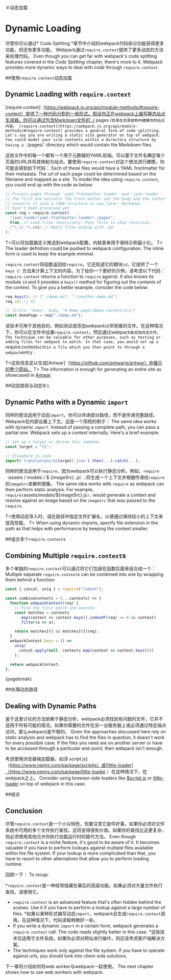 ＃动态加载
# Dynamic Loading

尽管你可以通过* Code Splitting *章节中介绍的webpack代码拆分功能获得更多功能，但还有更多功能。 Webpack通过`require.context`提供了更多动态的方法来处理代码。
Even though you can get far with webpack's code splitting features covered in the *Code Splitting* chapter, there's more to it. Webpack provides more dynamic ways to deal with code through `require.context`.

##使用`require.context`动态加载
## Dynamic Loading with `require.context`

[require.context]（https://webpack.js.org/api/module-methods/#require-context）提供了一种代码分割的一般形式。假设你正在webpack上编写静态站点生成器。你可以通过包含Markdown文件的`./ pages /`目录在目录结构中建模你的站点内容。
[require.context](https://webpack.js.org/api/module-methods/#require-context) provides a general form of code splitting. Let's say you are writing a static site generator on top of webpack. You could model your site contents within a directory structure by having a `./pages/` directory which would contain the Markdown files.

这些文件中的每一个都有一个用于元数据的YAML前端。可以基于文件名确定每个页面的URL并将其映射为站点。要使用`require.context`对这个想法进行建模，你可能会得到如下代码：
Each of these files would have a YAML frontmatter for their metadata. The url of each page could be determined based on the filename and mapped as a site. To model the idea using `require.context`, you could end up with the code as below:

```javascript
// Process pages through `yaml-frontmatter-loader` and `json-loader`.
// The first one extracts the front matter and the body and the latter
// converts it into a JSON structure to use later. Markdown
// hasn't been processed yet.
const req = require.context(
  "json-loader!yaml-frontmatter-loader!./pages",
  true, // Load files recursively. Pass false to skip recursion.
  /^\.\/.*\.md$/ // Match files ending with .md.
);
```

T>可以将加载器定义推送到webpack配置。内联表单用于保持示例最小化。
T> The loader definition could be pushed to webpack configuration. The inline form is used to keep the example minimal.

`require.context`将函数返回给`require`。它还知道它的模块`id`，它提供了一个`keys（）`方法来计算上下文的内容。为了给你一个更好的示例，请考虑以下代码：
`require.context` returns a function to `require` against. It also knows its module `id` and it provides a `keys()` method for figuring out the contents of the context. To give you a better example, consider the code below:

```javascript
req.keys(); // ["./demo.md", "./another-demo.md"]
req.id; // 42

// {title: "Demo", body: "# Demo page\nDemo content\n\n"}
const demoPage = req("./demo.md");
```

该技术可用于其他目的，例如测试或添加webpack以供观看的文件。在这种情况下，你可以在文件中设置`require.context`，然后通过webpack`条目指向该文件。
The technique can be valuable for other purposes, such as testing or adding files for webpack to watch. In that case, you would set up a `require.context` within a file which you then point to through a webpack `entry`.

T>这些信息足以生成[Antwar]（https://github.com/antwarjs/antwar）中展示的整个网站。
T> The information is enough for generating an entire site as showcased in [Antwar](https://github.com/antwarjs/antwar).

##动态路径与动态`导入`
## Dynamic Paths with a Dynamic `import`

同样的想法适用于动态`import`。你可以传递部分路径，而不是传递完整路径。 Webpack在内部设置上下文。这是一个简短的例子：
The same idea works with dynamic `import`. Instead of passing a complete path, you can pass a partial one. Webpack sets up a context internally. Here's a brief example:

```javascript
// Set up a target or derive this somehow
const target = "fi";

// Elsewhere in code
import(`translations/${target}.json`).then(...).catch(...);
```

同样的想法适用于`require`，因为webpack可以执行静态分析。例如，`require（`assets / modals / $ {imageSrc} .js`）;`将生成一个上下文并根据传递给`require`的`imageSrc`来解析图像。
The same idea works with `require` as webpack can then perform static analysis. For example, `require(`assets/modals/${imageSrc}.js`);` would generate a context and resolve against an image based on the `imageSrc` that was passed to the `require`.

T>使用动态导入时，请在路径中指定文件扩展名，以便通过保持较小的上下文来提高性能。
T> When using dynamic imports, specify file extension in the path as that helps with performance by keeping the context smaller.

##组合多个`require.context`s
## Combining Multiple `require.context`s

多个单独的`require.context`可以通过将它们包装在函数后面来组合成一个：
Multiple separate `require.context`s can be combined into one by wrapping them behind a function:

```javascript
const { concat, uniq } = require("lodash");

const combineContexts = (...contexts) => {
  function webpackContext(req) {
    // Find the first match and execute
    const matches = contexts
      .map(context => context.keys().indexOf(req) >= 0 && context)
      .filter(a => a);

    return matches[0] && matches[0](req);
  }
  webpackContext.keys = () =>
    uniq(
      concat.apply(null, contexts.map(context => context.keys()))
    );

  return webpackContext;
};
```

{pagebreak}

##处理动态路径
## Dealing with Dynamic Paths

鉴于这里讨论的方法依赖于静态分析，webpack必须找到有问题的文件，它并不适用于所有可能的情况。如果你需要的文件在另一台服务器上或必须通过特定端点访问，那么webpack是不够的。
Given the approaches discussed here rely on static analysis and webpack has to find the files in question, it doesn't work for every possible case. If the files you need are on another server or have to be accessed through a particular end-point, then webpack isn't enough.

考虑使用浏览器端加载器，如[$ script.js]（https://www.npmjs.com/package/scriptjs）或[little-loader]（https://www.npmjs.com/package/little-loader ）在这种情况下，在webpack之上。
Consider using browser-side loaders like [$script.js](https://www.npmjs.com/package/scriptjs) or [little-loader](https://www.npmjs.com/package/little-loader) on top of webpack in this case.

##结论
## Conclusion

尽管`require.context`是一个小众特色，但要注意它是件好事。如果你必须对文件系统中可用的多个文件执行查找，这将变得很有价值。如果你的查找比这更复杂，则必须使用其他允许你执行加载运行时的替代方法。
Even though `require.context` is a niche feature, it's good to be aware of it. It becomes valuable if you have to perform lookups against multiple files available within the file system. If your lookup is more complicated than that, you have to resort to other alternatives that allow you to perform loading runtime.

回顾一下：
To recap:

*`require.context`是一种经常隐藏在幕后的高级功能。如果必须对大量文件执行查找，请使用它。
* `require.context` is an advanced feature that's often hidden behind the scenes. Use it if you have to perform a lookup against a large number of files.
*如果以某种形式编写动态`import`，webpack会生成`require.context`调用。在这种情况下，代码读取稍微好一些。
* If you write a dynamic `import` in a certain form, webpack generates a `require.context` call. The code reads slightly better in this case.
*这些技术仅适用于文件系统。如果你必须对网址进行操作，则应该考虑客户端解决方案。
* The techniques work only against the file system. If you have to operate against urls, you should look into client-side solutions.

下一章将介绍如何将web worker与webpack一起使用。
The next chapter shows how to use web workers with webpack.

